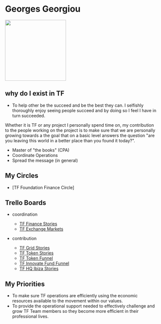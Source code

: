 # Georges Georgiou

<a href="url"><img src="https://docs.grid.tf/threefold/data_team/raw/branch/master/team/varia/Georges_Georgiou/georges_georgiou.jpg" height="200" width="200" ></a>


## why do I exist in TF 

- To help other be the succeed and be the best they can. I selfishly thoroughly enjoy seeing people succeed and by doing so I feel I have in turn succeeded.

Whether it is TF or any project I personally spend time on, my contribution to the people working on the project is to make sure that we are personally growing towards a the goal that on a basic level answers the question "are you leaving this world in a better place than you found it today?".

- Master of "the books" (CPA)
- Coordinate Operations
- Spread the message (in general)


## My Circles

- [TF Foundation Finance Circle]

## Trello Boards

- coordination
    - [TF Finance Stories](https://trello.com/b/PUqwFIBK/tfstoriesfinance)
    - [TF Exchange Markets](https://trello.com/b/le1v2LCp/tftokenstoriesmarketmaking)

 
- contribution
    - [TF Grid Stories](https://trello.com/b/FOZrIDOL/tfgridstories)
    - [TF Token Stories](https://trello.com/b/IqHW5DeD/tftokenstories)
    - [TF Token Funnel](https://trello.com/b/PQXC3FHZ/tftokenfunnelsales)
    - [TF Innovate Fund Funnel](https://trello.com/b/OTDDFdnX/tfinnovatefunnelfund)
    - [TF HQ Ibiza Stories](https://trello.com/b/7sSeLOOu/tfstorieshqibiza)


## My Priorities 
- To make sure TF operations are efficiently using the economic resources available to the movement within our values. 
- To provide the operational support needed to effectively challenge and grow TF Team members so they become more efficient in their professional lives.
 
